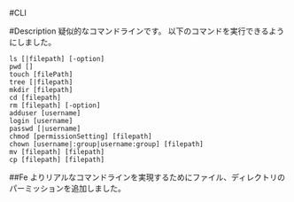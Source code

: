 #CLI

#Description
疑似的なコマンドラインです。
以下のコマンドを実行できるようにしました。
```angular2html
ls [|filepath] [-option]
pwd []
touch [filePath]
tree [|filepath]
mkdir [filepath]
cd [filepath]
rm [filepath] [-option]
adduser [username]
login [username]
passwd [|username]
chmod [permissionSetting] [filepath]
chown [username|:group|username:group] [filepath]
mv [filepath] [filepath]
cp [filepath] [filepath]
```

##Fe
よりリアルなコマンドラインを実現するためにファイル、ディレクトリのパーミッションを追加しました。
